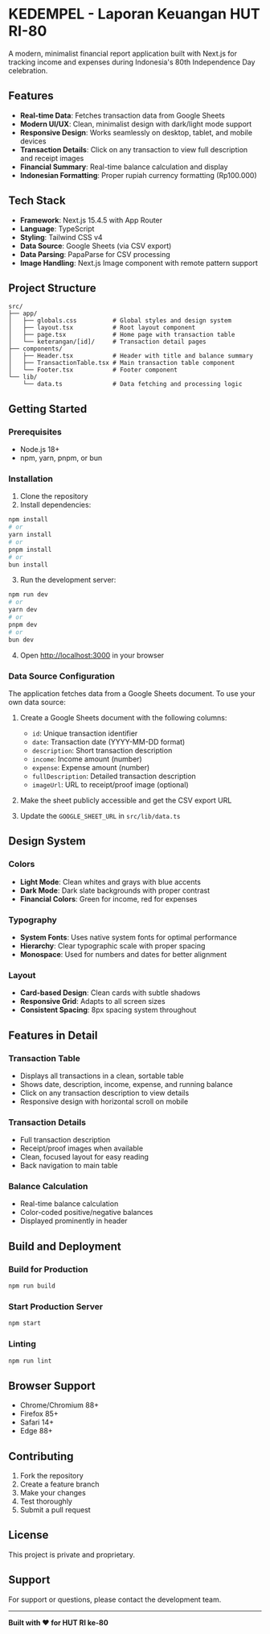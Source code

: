 # KEDEMPEL - Laporan Keuangan HUT RI-80

A modern, minimalist financial report application built with Next.js for tracking income and expenses during Indonesia's 80th Independence Day celebration.

## Features

- **Real-time Data**: Fetches transaction data from Google Sheets
- **Modern UI/UX**: Clean, minimalist design with dark/light mode support
- **Responsive Design**: Works seamlessly on desktop, tablet, and mobile devices
- **Transaction Details**: Click on any transaction to view full description and receipt images
- **Financial Summary**: Real-time balance calculation and display
- **Indonesian Formatting**: Proper rupiah currency formatting (Rp100.000)

## Tech Stack

- **Framework**: Next.js 15.4.5 with App Router
- **Language**: TypeScript
- **Styling**: Tailwind CSS v4
- **Data Source**: Google Sheets (via CSV export)
- **Data Parsing**: PapaParse for CSV processing
- **Image Handling**: Next.js Image component with remote pattern support

## Project Structure

```
src/
├── app/
│   ├── globals.css          # Global styles and design system
│   ├── layout.tsx           # Root layout component
│   ├── page.tsx             # Home page with transaction table
│   └── keterangan/[id]/     # Transaction detail pages
├── components/
│   ├── Header.tsx           # Header with title and balance summary
│   ├── TransactionTable.tsx # Main transaction table component
│   └── Footer.tsx           # Footer component
└── lib/
    └── data.ts              # Data fetching and processing logic
```

## Getting Started

### Prerequisites

- Node.js 18+ 
- npm, yarn, pnpm, or bun

### Installation

1. Clone the repository
2. Install dependencies:

```bash
npm install
# or
yarn install
# or
pnpm install
# or
bun install
```

3. Run the development server:

```bash
npm run dev
# or
yarn dev
# or
pnpm dev
# or
bun dev
```

4. Open [http://localhost:3000](http://localhost:3000) in your browser

### Data Source Configuration

The application fetches data from a Google Sheets document. To use your own data source:

1. Create a Google Sheets document with the following columns:
   - `id`: Unique transaction identifier
   - `date`: Transaction date (YYYY-MM-DD format)
   - `description`: Short transaction description
   - `income`: Income amount (number)
   - `expense`: Expense amount (number)
   - `fullDescription`: Detailed transaction description
   - `imageUrl`: URL to receipt/proof image (optional)

2. Make the sheet publicly accessible and get the CSV export URL

3. Update the `GOOGLE_SHEET_URL` in `src/lib/data.ts`

## Design System

### Colors
- **Light Mode**: Clean whites and grays with blue accents
- **Dark Mode**: Dark slate backgrounds with proper contrast
- **Financial Colors**: Green for income, red for expenses

### Typography
- **System Fonts**: Uses native system fonts for optimal performance
- **Hierarchy**: Clear typographic scale with proper spacing
- **Monospace**: Used for numbers and dates for better alignment

### Layout
- **Card-based Design**: Clean cards with subtle shadows
- **Responsive Grid**: Adapts to all screen sizes
- **Consistent Spacing**: 8px spacing system throughout

## Features in Detail

### Transaction Table
- Displays all transactions in a clean, sortable table
- Shows date, description, income, expense, and running balance
- Click on any transaction description to view details
- Responsive design with horizontal scroll on mobile

### Transaction Details
- Full transaction description
- Receipt/proof images when available
- Clean, focused layout for easy reading
- Back navigation to main table

### Balance Calculation
- Real-time balance calculation
- Color-coded positive/negative balances
- Displayed prominently in header

## Build and Deployment

### Build for Production

```bash
npm run build
```

### Start Production Server

```bash
npm start
```

### Linting

```bash
npm run lint
```

## Browser Support

- Chrome/Chromium 88+
- Firefox 85+
- Safari 14+
- Edge 88+

## Contributing

1. Fork the repository
2. Create a feature branch
3. Make your changes
4. Test thoroughly
5. Submit a pull request

## License

This project is private and proprietary.

## Support

For support or questions, please contact the development team.

---

**Built with ❤️ for HUT RI ke-80**